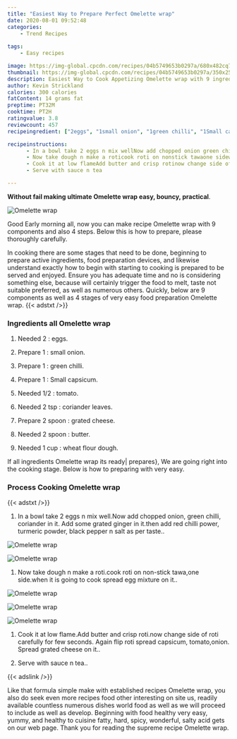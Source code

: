 ```yaml
---
title: "Easiest Way to Prepare Perfect Omelette wrap"
date: 2020-08-01 09:52:48
categories:
    - Trend Recipes
    
tags:
    - Easy recipes

image: https://img-global.cpcdn.com/recipes/04b5749653b0297a/680x482cq70/omelette-wrap-recipe-main-photo.jpg
thumbnail: https://img-global.cpcdn.com/recipes/04b5749653b0297a/350x250cq70/omelette-wrap-recipe-main-photo.jpg
description: Easiest Way to Cook Appetizing Omelette wrap with 9 ingredients and 4 stages of easy cooking.
author: Kevin Strickland
calories: 300 calories
fatContent: 14 grams fat
preptime: PT32M
cooktime: PT2H
ratingvalue: 3.8
reviewcount: 457
recipeingredient: ["2eggs", "1small onion", "1green chilli", "1Small capsicum", "1/2tomato", "2 tspcoriander leaves", "2 spoongrated cheese", "2 spoonbutter", "1 cupwheat flour dough"]

recipeinstructions: 
      - In a bowl take 2 eggs n mix wellNow add chopped onion green chilli coriander in it Add some grated ginger in itthen add red chilli power turmeric powder black pepper n salt as per taste 
      - Now take dough n make a roticook roti on nonstick tawaone sidewhen it is going to cook spread egg mixture on it 
      - Cook it at low flameAdd butter and crisp rotinow change side of roti carefully for few seconds Again flip roti spread capsicum tomatoonion Spread grated cheese on it 
      - Serve with sauce n tea

---
```




**Without fail making ultimate Omelette wrap easy, bouncy, practical**. 


![Omelette wrap](https://img-global.cpcdn.com/recipes/04b5749653b0297a/680x482cq70/omelette-wrap-recipe-main-photo.jpg "Omelette wrap")




Good Early morning all, now you can make recipe Omelette wrap with 9 components and also 4 steps. Below this is how to prepare, please thoroughly carefully.

In cooking there are some stages that need to be done, beginning to prepare active ingredients, food preparation devices, and likewise understand exactly how to begin with starting to cooking is prepared to be served and enjoyed. Ensure you has adequate time and no is considering something else, because will certainly trigger the food to melt, taste not suitable preferred, as well as numerous others. Quickly, below are 9 components as well as 4 stages of very easy food preparation Omelette wrap.
{{< adstxt />}}

### Ingredients all Omelette wrap


1. Needed 2 : eggs.

1. Prepare 1 : small onion.

1. Prepare 1 : green chilli.

1. Prepare 1 : Small capsicum.

1. Needed 1/2 : tomato.

1. Needed 2 tsp : coriander leaves.

1. Prepare 2 spoon : grated cheese.

1. Needed 2 spoon : butter.

1. Needed 1 cup : wheat flour dough.



If all ingredients Omelette wrap its ready| prepares}, We are going right into the cooking stage. Below is how to preparing with very easy.

### Process Cooking Omelette wrap

{{< adstxt />}}


1. In a bowl take 2 eggs n mix well.Now add chopped onion, green chilli, coriander in it. Add some grated ginger in it.then add red chilli power, turmeric powder, black pepper n salt as per taste..



![Omelette wrap](https://img-global.cpcdn.com/steps/163120b75448d6a8/160x128cq70/omelette-wrap-recipe-step-1-photo.jpg" "Omelette wrap")

![Omelette wrap](https://img-global.cpcdn.com/steps/04bb8bede4e085c3/160x128cq70/omelette-wrap-recipe-step-1-photo.jpg" "Omelette wrap")



1. Now take dough n make a roti.cook roti on non-stick tawa,one side.when it is going to cook spread egg mixture on it..



![Omelette wrap](https://img-global.cpcdn.com/steps/343ed5b23153901a/160x128cq70/omelette-wrap-recipe-step-2-photo.jpg" "Omelette wrap")

![Omelette wrap](https://img-global.cpcdn.com/steps/a8173690525da41f/160x128cq70/omelette-wrap-recipe-step-2-photo.jpg" "Omelette wrap")

![Omelette wrap](https://img-global.cpcdn.com/steps/1d7f6432a605c401/160x128cq70/omelette-wrap-recipe-step-2-photo.jpg" "Omelette wrap")



1. Cook it at low flame.Add butter and crisp roti.now change side of roti carefully for few seconds. Again flip roti spread capsicum, tomato,onion. Spread grated cheese on it..



1. Serve with sauce n tea..





{{< adslink />}}

Like that formula simple make with established recipes Omelette wrap, you also do seek even more recipes food other interesting on site us, readily available countless numerous dishes world food as well as we will proceed to include as well as develop. Beginning with food healthy very easy, yummy, and healthy to cuisine fatty, hard, spicy, wonderful, salty acid gets on our web page. Thank you for reading the supreme recipe Omelette wrap.
